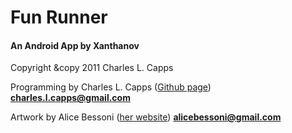 <h1> Fun Runner </h1>
<h4> An Android App by Xanthanov </h4>

Copyright &copy 2011 Charles L. Capps

Programming by Charles L. Capps (<a href="www.github.com/Xanthanov">Github page</a>)
	<b>charles.l.capps@gmail.com</b>

Artwork by Alice Bessoni (<a href="http://www.alicebessoni.com/">her website</a>) 
	<b>alicebessoni@gmail.com</b>

